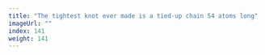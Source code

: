 ```yaml
---
title: "The tightest knot ever made is a tied-up chain 54 atoms long"
imageUrl: ""
index: 141
weight: 141
---
```

